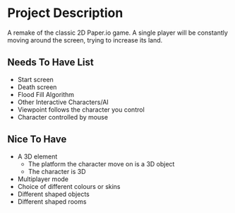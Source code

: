 # Project Description

A remake of the classic 2D Paper.io game. A single player will be constantly moving around the screen, trying to increase its land. 

## Needs To Have List 
- Start screen
- Death screen
- Flood Fill Algorithm
- Other Interactive Characters/AI
- Viewpoint follows the character you control
- Character controlled by mouse

## Nice To Have
- A 3D element 
    - The platform the character move on is a 3D object
    - The character is 3D 
- Multiplayer mode
- Choice of different colours or skins
- Different shaped objects
- Different shaped rooms

